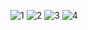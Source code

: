 ![1](https://github.com/MuhamadAdam12/TUGASSESI11/assets/114368922/56d2dcd0-f4c3-4669-a952-66ff25224ed8)
![2](https://github.com/MuhamadAdam12/TUGASSESI11/assets/114368922/8d857b01-d735-487e-93c0-88419b4a4f0b)
![3](https://github.com/MuhamadAdam12/TUGASSESI11/assets/114368922/fd05a52e-5be6-4dc0-b86d-a28fc8565554)
![4](https://github.com/MuhamadAdam12/TUGASSESI11/assets/114368922/5832e281-4006-435c-ab5b-ed9bccb3c194)
